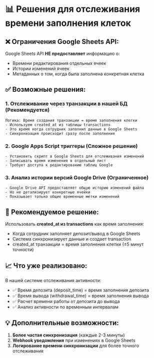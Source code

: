 # 📊 Решения для отслеживания времени заполнения клеток

## ❌ Ограничения Google Sheets API:
Google Sheets API **НЕ предоставляет** информацию о:
- Времени редактирования отдельных ячеек
- Истории изменений ячеек
- Метаданных о том, когда была заполнена конкретная клетка

## ✅ Возможные решения:

### 1. **Отслеживание через транзакции в нашей БД** (Рекомендуется)
```
Логика: Время создания транзакции = время заполнения клетки
- Используем created_at из таблицы transactions
- Это время когда сотрудник заполнил данные в Google Sheets
- Синхронизация происходит сразу после заполнения
```

### 2. **Google Apps Script триггеры** (Сложное решение)
```
- Установить скрипт в Google Sheets для отслеживания изменений
- Записывать время изменения в отдельный лист
- Требует доступа к редактированию таблиц Google
```

### 3. **Анализ истории версий Google Drive** (Ограниченное)
```
- Google Drive API предоставляет общую историю изменений файла
- Но не детализирует конкретные ячейки
- Показывает только общие временные метки изменений
```

## 🎯 **Рекомендуемое решение:**

Использовать **created_at из transactions** как время заполнения:
- Когда сотрудник заполняет депозит/вывод в Google Sheets
- Система синхронизирует данные и создает transaction
- created_at транзакции = время заполнения клетки (±5 минут точности)

## 📈 **Что уже реализовано:**

В нашей системе отслеживания активности:
- ✅ Время депозита (deposit_time) = время заполнения депозита
- ✅ Время вывода (withdrawal_time) = время заполнения вывода  
- ✅ Расчет времени работы от депозита до вывода
- ✅ Анализ активности по временным интервалам

## 💡 **Дополнительные возможности:**

1. **Более частая синхронизация** (каждые 2-3 минуты)
2. **Webhook уведомления** при изменениях в Google Sheets
3. **Логирование времени синхронизации** для более точного отслеживания
